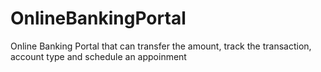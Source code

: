 # OnlineBankingPortal
Online Banking Portal that can transfer the amount, track the transaction, account type and schedule an appoinment
